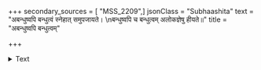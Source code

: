 +++
secondary_sources = [ "MSS_2209",]
jsonClass = "Subhaashita"
text = "अबन्धुष्वपि बन्धुत्वं स्नेहात् समुपजायते।  \nबन्धुष्वपि च बन्धुत्वम् अलोकज्ञेषु हीयते॥"
title = "अबन्धुष्वपि बन्धुत्वम्"

+++

<details><summary>Text</summary>

अबन्धुष्वपि बन्धुत्वं स्नेहात् समुपजायते।  
बन्धुष्वपि च बन्धुत्वम् अलोकज्ञेषु हीयते॥
</details>
